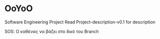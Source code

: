 # OoYoO
Software Engineering Project
Read Project-description-v0.1 for description

SOS: Ο καθένας να βάζει στο δικό του Branch 
